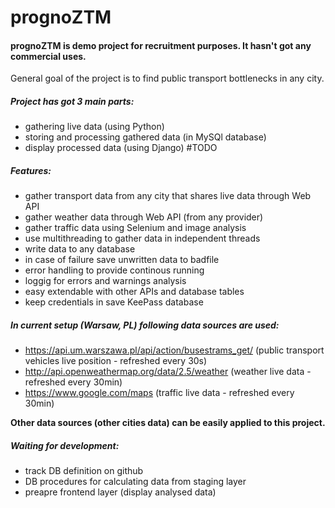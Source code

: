 # prognoZTM

#### prognoZTM is demo project for recruitment purposes. It hasn't got any commercial uses.

General goal of the project is to find public transport bottlenecks in any city.
##### Project has got 3 main parts:
- gathering live data (using Python)
- storing and processing gathered data (in MySQl database)
- display processed data (using Django) #TODO



##### Features:
- gather transport data from any city that shares live data through Web API 
- gather weather data through Web API (from any provider)
- gather traffic data using Selenium and image analysis
- use multithreading to gather data in independent threads
- write data to any database
- in case of failure save unwritten data to badfile
- error handling to provide continous running
- loggig for errors and warnings analysis 
- easy extendable with other APIs and database tables
- keep credentials in save KeePass database

##### In current setup (Warsaw, PL) following data sources are used:
- https://api.um.warszawa.pl/api/action/busestrams_get/ (public transport vehicles live position - refreshed every 30s)
- http://api.openweathermap.org/data/2.5/weather (weather live data - refreshed every 30min)
- https://www.google.com/maps (traffic live data - refreshed every 30min)

**Other data sources (other cities data) can be easily applied to this project.**


##### Waiting for development:
- track DB definition on github
- DB procedures for calculating data from staging layer
- preapre frontend layer (display analysed data)
